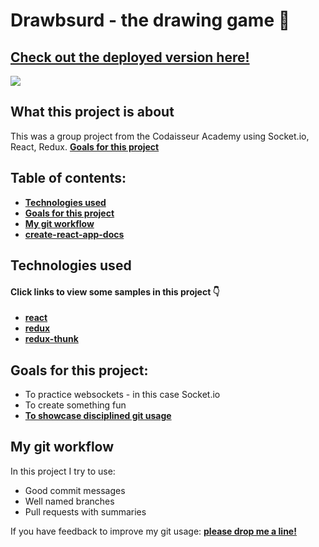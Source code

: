 
# Drawbsurd - the drawing game :art:
## [Check out the deployed version here!](https://drawbsurd-fun.netlify.com/)
![](drawbsurd.gif)

## What this project is about

This was a group project from the Codaisseur Academy using Socket.io, React, Redux.
**[Goals for this project](#goals-for-this-project)**

## Table of contents:

- **[Technologies used](#technologies-used)**
- **[Goals for this project](#goals-for-this-project)**
- **[My git workflow](#my-git-workflow)**
- **[create-react-app-docs](#create-react-app)**

## Technologies used

#### Click links to view some samples in this project 👇

- **[react](./src/components/games/GameDetails.js)**  
- **[redux](./src/reducers/games.js)**  
- **[redux-thunk](./src/actions/games.js)**  

## Goals for this project:

- To practice websockets - in this case Socket.io
- To create something fun
- **[To showcase disciplined git usage](#my-git-workflow)**


## My git workflow

In this project I try to use:

- Good commit messages
- Well named branches
- Pull requests with summaries

If you have feedback to improve my git usage: **[please drop me a line!](https://www.linkedin.com/in/izabelanow/)** 




